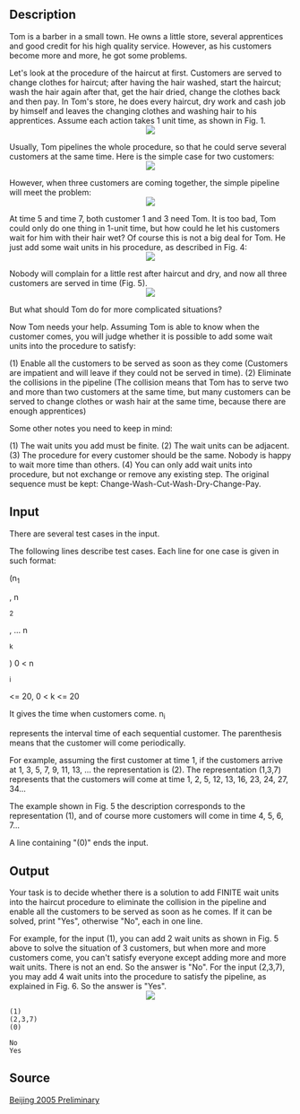 <h2>Description</h2><p>Tom is a barber in a small town. He owns a little store, several apprentices and good credit for his high quality service. However, as his customers become more and more, he got some problems.
</p>Let's look at the procedure of the haircut at first. Customers are served to change clothes for haircut; after having the hair washed, start the haircut; wash the hair again after that, get the hair dried, change the clothes back and then pay. In Tom's store, he does every haircut, dry work and cash job by himself and leaves the changing clothes and washing hair to his apprentices. Assume each action takes 1 unit time, as shown in Fig. 1.
<center><img src="images/2667_1.jpg"></center><p>
</p>Usually, Tom pipelines the whole procedure, so that he could serve several customers at the same time. Here is the simple case for two customers:
<center><img src="images/2667_2.jpg"></center><p>
</p>However, when three customers are coming together, the simple pipeline will meet the problem:
<center><img src="images/2667_3.jpg"></center><p>
</p>At time 5 and time 7, both customer 1 and 3 need Tom. It is too bad, Tom could only do one thing in 1-unit time, but how could he let his customers wait for him with their hair wet? 
Of course this is not a big deal for Tom. He just add some wait units in his procedure, as described in Fig. 4:
<center><img src="images/2667_4.jpg"></center><p>
</p>Nobody will complain for a little rest after haircut and dry, and now all three customers are served in time (Fig. 5).
<center><img src="images/2667_5.jpg"></center><p>
</p>But what should Tom do for more complicated situations?

Now Tom needs your help. Assuming Tom is able to know when the customer comes, you will judge whether it is possible to add some wait units into the procedure to satisfy:

(1) Enable all the customers to be served as soon as they come (Customers are impatient and will leave if they could not be served in time). 
(2) Eliminate the collisions in the pipeline (The collision means that Tom has to serve two and more than two customers at the same time, but many customers can be served to change clothes or wash hair at the same time, because there are enough apprentices)

Some other notes you need to keep in mind: 

(1) The wait units you add must be finite.
(2) The wait units can be adjacent.
(3) The procedure for every customer should be the same. Nobody is happy to wait more time than others. 
(4) You can only add wait units into procedure, but not exchange or remove any existing step. The original sequence must be kept: Change-Wash-Cut-Wash-Dry-Change-Pay.<h2>Input</h2><p>There are several test cases in the input.
</p>
The following lines describe test cases. Each line for one case is given in such format:

(n<sub>1</sub><p>, n</p><sub>2</sub><p>, ... n</p><sub>k</sub><p> )				0 &lt; n</p><sub>i</sub><p> &lt;= 20, 0 &lt; k &lt;= 20
</p>
It gives the time when customers come. n<sub>i</sub><p> represents the interval time of each sequential customer. The parenthesis means that the customer will come periodically. 
</p>For example, assuming the first customer at time 1, if the customers arrive at 1, 3, 5, 7, 9, 11, 13, ... the representation is (2). The representation (1,3,7) represents that the customers will come at time 1, 2, 5, 12, 13, 16, 23, 24, 27, 34... 

The example shown in Fig. 5 the description corresponds to the representation (1), and of course more customers will come in time 4, 5, 6, 7...

A line containing "(0)" ends the input.<h2>Output</h2><p>Your task is to decide whether there is a solution to add FINITE wait units into the haircut procedure to eliminate the collision in the pipeline and enable all the customers to be served as soon as he comes. If it can be solved, print "Yes", otherwise "No", each in one line.
</p>
For example, for the input (1), you can add 2 wait units as shown in Fig. 5 above to solve the situation of 3 customers, but when more and more customers come, you can't satisfy everyone except adding more and more wait units. There is not an end. So the answer is "No". For the input (2,3,7), you may add 4 wait units into the procedure to satisfy the pipeline, as explained in Fig. 6. So the answer is "Yes". 
<center><img src="images/2667_6.jpg"></center><pre><code class="language-input1">(1)
(2,3,7)
(0)
</code></pre><pre><code class="language-output1">No
Yes
</code></pre><h2>Source</h2><a href="searchproblem?field=source&amp;key=Beijing+2005+Preliminary">Beijing 2005 Preliminary</a>